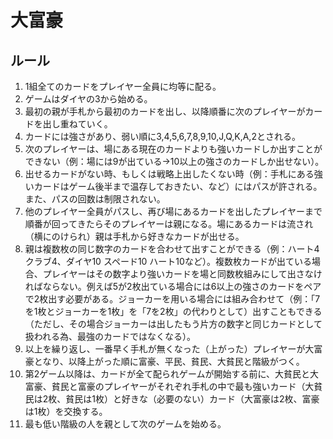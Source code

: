 # 大富豪

## ルール

1. 1組全てのカードをプレイヤー全員に均等に配る。
1. ゲームはダイヤの3から始める。
1. 最初の親が手札から最初のカードを出し、以降順番に次のプレイヤーがカードを出し重ねていく。
1. カードには強さがあり、弱い順に3,4,5,6,7,8,9,10,J,Q,K,A,2とされる。
1. 次のプレイヤーは、場にある現在のカードよりも強いカードしか出すことができない（例：場には9が出ている→10以上の強さのカードしか出せない）。
1. 出せるカードがない時、もしくは戦略上出したくない時（例：手札にある強いカードはゲーム後半まで温存しておきたい、など）にはパスが許される。また、パスの回数は制限されない。
1. 他のプレイヤー全員がパスし、再び場にあるカードを出したプレイヤーまで順番が回ってきたらそのプレイヤーは親になる。場にあるカードは流され（横にのけられ）親は手札から好きなカードが出せる。
1. 親は複数枚の同じ数字のカードを合わせて出すことができる（例：ハート4 クラブ4、ダイヤ10 スペード10 ハート10など）。複数枚カードが出ている場合、プレイヤーはその数字より強いカードを場と同数枚組みにして出さなければならない。例えば5が2枚出ている場合には6以上の強さのカードをペアで2枚出す必要がある。ジョーカーを用いる場合には組み合わせて（例：「7を1枚とジョーカーを1枚」を「7を2枚」の代わりとして）出すこともできる（ただし、その場合ジョーカーは出したもう片方の数字と同じカードとして扱われる為、最強のカードではなくなる）。
1. 以上を繰り返し、一番早く手札が無くなった（上がった）プレイヤーが大富豪となり、以降上がった順に富豪、平民、貧民、大貧民と階級がつく。
1. 第2ゲーム以降は、カードが全て配られゲームが開始する前に、大貧民と大富豪、貧民と富豪のプレイヤーがそれぞれ手札の中で最も強いカード（大貧民は2枚、貧民は1枚）と好きな（必要のない）カード（大富豪は2枚、富豪は1枚）を交換する。
1. 最も低い階級の人を親として次のゲームを始める。
